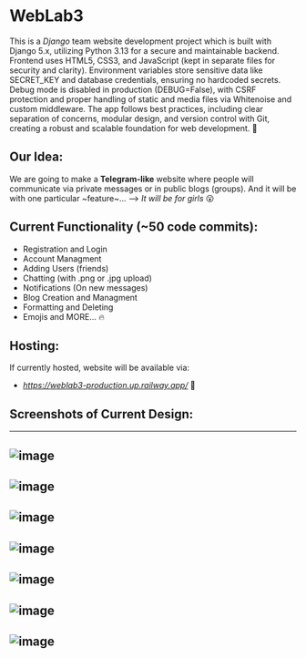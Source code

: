 # WebLab3
This is a _Django_ team website development project which is built with Django 5.x, utilizing Python 3.13 for a secure and maintainable backend. Frontend uses HTML5, CSS3, and JavaScript (kept in separate files for security and clarity). Environment variables store sensitive data like SECRET_KEY and database credentials, ensuring no hardcoded secrets. Debug mode is disabled in production (DEBUG=False), with CSRF protection and proper handling of static and media files via Whitenoise and custom middleware. The app follows best practices, including clear separation of concerns, modular design, and version control with Git, creating a robust and scalable foundation for web development. 🚀

## **Our Idea:**
We are going to make a **Telegram-like** website where people will communicate via private messages or in public blogs (groups). And it will be with one particular ~feature~...
--> _It will be for girls_ 😮

## **Current Functionality (~50 code commits):**
- Registration and Login
- Account Managment
- Adding Users (friends)
- Chatting (with .png or .jpg upload)
- Notifications (On new messages)
- Blog Creation and Managment
- Formatting and Deleting
- Emojis and MORE... 🔥

## **Hosting:**
If currently hosted, website will be available via:
- _https://weblab3-production.up.railway.app/_ 🚀

## **Screenshots of Current Design:**
---
![image](https://github.com/user-attachments/assets/30788f40-3515-4c81-a00e-56cc4556920b)
---
![image](https://github.com/user-attachments/assets/430bd29f-f379-44b3-b20e-3f76aad15981)
---
![image](https://github.com/user-attachments/assets/abfff6a5-0616-44c0-9ee9-a68c557979ff)
---
![image](https://github.com/user-attachments/assets/8f8b7241-7753-4cdf-a841-ad39fc8b2d28)
---
![image](https://github.com/user-attachments/assets/ddda2b7b-54e8-4e73-8577-f21ad58ca61f)
---
![image](https://github.com/user-attachments/assets/c14a4bb4-fcf6-4d47-a31f-81284b6980f5)
---
![image](https://github.com/user-attachments/assets/1145faa6-5d50-4a76-bdb0-54c906439d6e)
---
